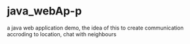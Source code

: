 # java_webAp-p
a java web application demo, the idea of this to create communication accroding to location, chat with neighbours
